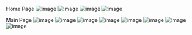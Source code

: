 Home Page
![image](https://github.com/user-attachments/assets/951aa00f-0f3a-4c8e-b98f-cb400e540c4f)
![image](https://github.com/user-attachments/assets/e47b21eb-1612-4a7b-8c4b-c9466ccbeb9b)
![image](https://github.com/user-attachments/assets/36374e8d-1a5f-4465-823e-4bc775168123)
![image](https://github.com/user-attachments/assets/48a2bbbc-12b5-4bcd-9141-9b2d74e6aff8)

Main Page
![image](https://github.com/user-attachments/assets/6f0d35c4-0e72-45d0-8061-ffe2786c2c94)
![image](https://github.com/user-attachments/assets/3adfd3c9-cf71-4991-9c6b-9398f06b2a24)
![image](https://github.com/user-attachments/assets/deb15a47-e124-485b-bf9f-f331c8765dfa)
![image](https://github.com/user-attachments/assets/54bf9c85-d1b5-43bf-974f-40d9e69b8b5f)
![image](https://github.com/user-attachments/assets/b27f3f7a-3580-4126-b169-78c9827e1646)
![image](https://github.com/user-attachments/assets/6a08b769-0de0-4291-a261-7d36c57925a8)
![image](https://github.com/user-attachments/assets/2a57a289-cd14-490a-90c6-c17bb1123155)
![image](https://github.com/user-attachments/assets/c42fdc38-b370-47bb-9d0b-9e1df10ea2b4)











